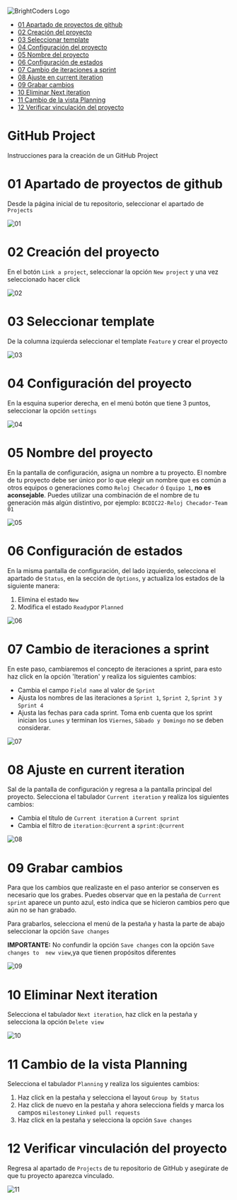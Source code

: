 ![BrightCoders Logo](../img/logo.png)

- [01 Apartado de proyectos de github](#01-apartado-de-proyectos-de-github)
- [02 Creación del proyecto](#02-creación-del-proyecto)
- [03 Seleccionar template](#03-seleccionar-template)
- [04 Configuración del proyecto](#04-configuración-del-proyecto)
- [05 Nombre del proyecto](#05-nombre-del-proyecto)
- [06 Configuración de estados](#06-configuración-de-estados)
- [07 Cambio de iteraciones a sprint](#07-cambio-de-iteraciones-a-sprint)
- [08 Ajuste en current iteration](#08-ajuste-en-current-iteration)
- [09 Grabar cambios](#09-grabar-cambios)
- [10 Eliminar Next iteration](#10-eliminar-next-iteration)
- [11 Cambio de la vista Planning](#11-cambio-de-la-vista-planning)
- [12 Verificar vinculación del proyecto](#12-verificar-vinculación-del-proyecto)

# GitHub Project

Instrucciones para la creación de un GitHub Project

# 01 Apartado de proyectos de github

Desde la página inicial de tu repositorio, seleccionar el apartado de  `Projects`

![01](img/01.png)

# 02 Creación del proyecto

En el botón `Link a project`, seleccionar la opción `New project` y una vez seleccionado hacer click

![02](img/02.png)

# 03 Seleccionar template

De la columna izquierda seleccionar el template `Feature` y crear el proyecto

![03](img/03.png)

# 04 Configuración del proyecto

En la esquina superior derecha, en el menú  botón que tiene 3 puntos, seleccionar la opción `settings` 

![04](img/04.png)

# 05 Nombre del proyecto

En la pantalla de configuración, asigna un nombre a tu proyecto. El nombre de tu proyecto debe ser único por lo que elegir un nombre que es común a otros equipos o generaciones como `Reloj Checador` ó `Equipo 1`, __no es aconsejable__. Puedes utilizar una combinación de el nombre de tu generación más algún distintivo, por ejemplo: `BCDIC22-Reloj Checador-Team 01`

![05](img/05.png)

# 06 Configuración de estados

En la misma pantalla de configuración, del lado izquierdo, selecciona el  apartado de `Status`, en la sección de `Options`,  y actualiza los estados de la siguiente manera:

1. Elimina el estado `New`
2. Modifica el estado `Ready`por `Planned`

![06](img/06.png)

# 07 Cambio de iteraciones a sprint

En este paso, cambiaremos el concepto de iteraciones a sprint, para esto haz click en la opción 'Iteration' y realiza los siguientes cambios:

- Cambia el campo `Field name` al valor de `Sprint`
- Ajusta los nombres de las iteraciones a `Sprint 1`, `Sprint 2`, `Sprint 3` y `Sprint 4`
- Ajusta las fechas para cada sprint. Toma enb cuenta que los sprint inician los `Lunes` y terminan los `Viernes`, `Sábado y Domingo` no se deben considerar.
  
![07](img/07.png)

# 08 Ajuste en current iteration

Sal de la pantalla de configuración y regresa a la pantalla principal del proyecto. Selecciona el tabulador `Current iteration` y realiza los siguientes cambios:

- Cambia el título de `Current iteration` a `Current sprint`
- Cambia el filtro de `iteration:@current` a `sprint:@current`

![08](img/08.png)

# 09 Grabar cambios

Para que los cambios que realizaste en el paso anterior se conserven es necesario que los grabes. Puedes observar que en la pestaña de `Current sprint` aparece un punto azul, esto indica que se hicieron cambios pero que aún no se han grabado.

Para grabarlos, selecciona el menú de la pestaña y hasta la parte de abajo seleccionar la opción `Save changes`

__IMPORTANTE:__ No confundir la opción `Save changes` con la opción `Save changes to  new view`,ya que tienen propósitos diferentes

![09](img/09.png)

# 10 Eliminar Next iteration

Selecciona el tabulador `Next iteration`, haz click en la pestaña y selecciona la opción `Delete view`

![10](img/10.png)

# 11 Cambio de la vista Planning

Selecciona el tabulador `Planning` y realiza los siguientes cambios:

1. Haz click en la pestaña y selecciona el layout `Group by Status`
2. Haz click de nuevo en la pestaña y ahora selecciona fields y marca los campos `milestone`y `Linked pull requests`
3. Haz click en la pestaña y selecciona la opción `Save changes`

# 12 Verificar vinculación del proyecto

Regresa al apartado de `Projects` de tu repositorio de GitHub y asegúrate de que tu proyecto aparezca vinculado.

![11](img/11.png)

